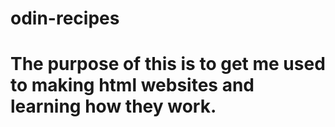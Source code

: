 # odin-recipes
# The purpose of this is to get me used to making html websites and learning how they work. 